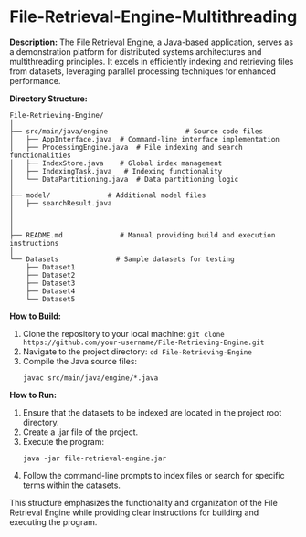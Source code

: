 # File-Retrieval-Engine-Multithreading

**Description:**
The File Retrieval Engine, a Java-based application, serves as a demonstration platform for distributed systems architectures and multithreading principles. It excels in efficiently indexing and retrieving files from datasets, leveraging parallel processing techniques for enhanced performance.

**Directory Structure:**
```
File-Retrieving-Engine/
│
├── src/main/java/engine                   # Source code files
│   ├── AppInterface.java  # Command-line interface implementation
│   ├── ProcessingEngine.java  # File indexing and search functionalities
│   ├── IndexStore.java    # Global index management
│   ├── IndexingTask.java   # Indexing functionality
│   └── DataPartitioning.java  # Data partitioning logic
│
├── model/              # Additional model files
│   ├── searchResult.java
│   
│   
│
├── README.md              # Manual providing build and execution instructions
│
└── Datasets              # Sample datasets for testing
    ├── Dataset1
    ├── Dataset2
    ├── Dataset3
    ├── Dataset4
    └── Dataset5
```

**How to Build:**
1. Clone the repository to your local machine: `git clone https://github.com/your-username/File-Retrieving-Engine.git`
2. Navigate to the project directory: `cd File-Retrieving-Engine`
3. Compile the Java source files:
   ```
   javac src/main/java/engine/*.java
   ```

**How to Run:**
1. Ensure that the datasets to be indexed are located in the project root directory.
2. Create a .jar file of the project.
3. Execute the program:
   ```
   java -jar file-retrieval-engine.jar
   ```
4. Follow the command-line prompts to index files or search for specific terms within the datasets.

This structure emphasizes the functionality and organization of the File Retrieval Engine while providing clear instructions for building and executing the program.
